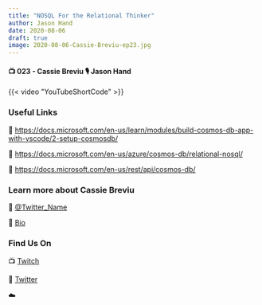 ```yaml
---
title: "NOSQL For the Relational Thinker"
author: Jason Hand
date: 2020-08-06
draft: true
image: 2020-08-06-Cassie-Breviu-ep23.jpg
---
```


#### 📺 023 - Cassie Breviu 🎙️ Jason Hand

<!--more-->

{{< video "YouTubeShortCode" >}}


### Useful Links

🔗 https://docs.microsoft.com/en-us/learn/modules/build-cosmos-db-app-with-vscode/2-setup-cosmosdb/
 
🔗 https://docs.microsoft.com/en-us/azure/cosmos-db/relational-nosql/
 
🔗 https://docs.microsoft.com/en-us/rest/api/cosmos-db/


### Learn more about Cassie Breviu

🔗 [@Twitter_Name](https://twitter.com/cassieview)

🔗 [Bio](https://developer.microsoft.com/en-us/advocates/cassie-breviu)


### Find Us On

📺 [Twitch](https://www.twitch.tv/microsoftdeveloper)

🔗 [Twitter](https://twitter.com/jasonhand)

☁️
